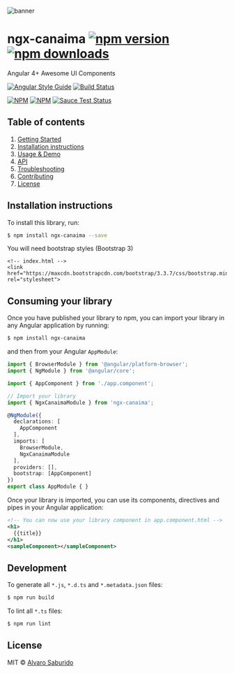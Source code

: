 ![banner](https://s3-eu-west-1.amazonaws.com/asaburido/ngx-canaima-github-banner2.png)

# ngx-canaima [![npm version](https://badge.fury.io/js/ngx-canaima.svg)](http://badge.fury.io/js/ngx-canaima) [![npm downloads](https://img.shields.io/npm/dm/ngx-canaima.svg)](https://npmjs.org/ngx-canaima)

Angular 4+ Awesome UI Components 

[![Angular Style Guide](https://mgechev.github.io/angular2-style-guide/images/badge.svg)](https://angular.io/guide/styleguide)
[![Build Status](https://travis-ci.org/valor-software/ngx-canaima.svg?branch=master)](https://travis-ci.org/valor-software/ngx-canaima)
<!-- [![codecov](https://codecov.io/gh/valor-software/ngx-canaima/branch/development/graph/badge.svg)](https://codecov.io/gh/valor-software/ngx-canaima)
[![Dependency Status](https://david-dm.org/valor-software/ngx-canaima.svg)](https://david-dm.org/valor-software/ngx-canaima) -->

[![NPM](https://nodei.co/npm/ngx-canaima.png?downloads=true&downloadRank=true&stars=true)](https://npmjs.org/ngx-canaima)
[![NPM](https://nodei.co/npm-dl/ngx-canaima.png?height=3&months=6)](https://npmjs.org/ngx-canaima)
[![Sauce Test Status](https://saucelabs.com/browser-matrix/valorkin.svg)](https://saucelabs.com/u/valorkin)

## Table of contents
1. [Getting Started](#getting-started)
2. [Installation instructions](#installation-instructions)
3. [Usage & Demo](#usage--demo)
4. [API](#api)
5. [Troubleshooting](#troubleshooting)
6. [Contributing](#contribution)
7. [License](#license)

## Installation instructions

To install this library, run:

```bash
$ npm install ngx-canaima --save
```
You will need bootstrap styles (Bootstrap 3)

```
<!-- index.html -->
<link href="https://maxcdn.bootstrapcdn.com/bootstrap/3.3.7/css/bootstrap.min.css" rel="stylesheet">
```

## Consuming your library

Once you have published your library to npm, you can import your library in any Angular application by running:

```bash
$ npm install ngx-canaima
```

and then from your Angular `AppModule`:

```typescript
import { BrowserModule } from '@angular/platform-browser';
import { NgModule } from '@angular/core';

import { AppComponent } from './app.component';

// Import your library
import { NgxCanaimaModule } from 'ngx-canaima';

@NgModule({
  declarations: [
    AppComponent
  ],
  imports: [
    BrowserModule,
    NgxCanaimaModule
  ],
  providers: [],
  bootstrap: [AppComponent]
})
export class AppModule { }
```

Once your library is imported, you can use its components, directives and pipes in your Angular application:

```xml
<!-- You can now use your library component in app.component.html -->
<h1>
  {{title}}
</h1>
<sampleComponent></sampleComponent>
```

## Development

To generate all `*.js`, `*.d.ts` and `*.metadata.json` files:

```bash
$ npm run build
```

To lint all `*.ts` files:

```bash
$ npm run lint
```

## License

MIT © [Alvaro Saburido](mailto:alvaro.saburido@gmail.com)
